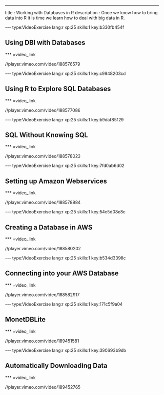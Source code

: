 ---
title       : Working with Databases in R
description : Once we know how to bring data into R it is time we learn how to deal with big data in R.  


--- type:VideoExercise lang:r xp:25 skills:1 key:b330fb454f
## Using DBI with Databases

*** =video_link

//player.vimeo.com/video/188576579


--- type:VideoExercise lang:r xp:25 skills:1 key:c9948203cd
## Using R to Explore SQL Databases

*** =video_link

//player.vimeo.com/video/188577086



--- type:VideoExercise lang:r xp:25 skills:1 key:b9daf85129
## SQL Without Knowing SQL

*** =video_link

//player.vimeo.com/video/188578023




--- type:VideoExercise lang:r xp:25 skills:1 key:7fd0ab6d02
## Setting up Amazon Webservices

*** =video_link

//player.vimeo.com/video/188578884



--- type:VideoExercise lang:r xp:25 skills:1 key:54c5d08e8c
## Creating a Database in AWS

*** =video_link

//player.vimeo.com/video/188580202



--- type:VideoExercise lang:r xp:25 skills:1 key:b534d3398c
## Connecting into your AWS Database

*** =video_link

//player.vimeo.com/video/188582917



--- type:VideoExercise lang:r xp:25 skills:1 key:171c5f9a04
## MonetDBLite

*** =video_link

//player.vimeo.com/video/189451581




--- type:VideoExercise lang:r xp:25 skills:1 key:390693b9db
## Automatically Downloading Data

*** =video_link

//player.vimeo.com/video/189452765